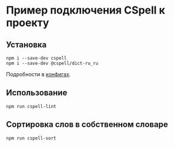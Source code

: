 # Пример подключения CSpell к проекту

## Установка
`npm i --save-dev cspell`  
`npm i --save-dev @cspell/dict-ru_ru`

Подробности в [конфигах](./.config).


## Использование
`npm run cspell-lint`

## Сортировка слов в собственном словаре
`npm run cspell-sort`
